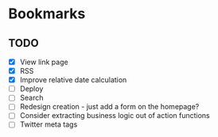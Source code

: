 # Bookmarks

## TODO

- [x] View link page
- [x] RSS
- [x] Improve relative date calculation
- [ ] Deploy
- [ ] Search
- [ ] Redesign creation - just add a form on the homepage?
- [ ] Consider extracting business logic out of action functions
- [ ] Twitter meta tags
